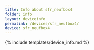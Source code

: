 ```yaml
---
title: Info about sfr_neufbox4
folder: info
layout: deviceinfo
permalink: /devices/sfr_neufbox4/
device: sfr_neufbox4
---
```

{% include templates/device_info.md %}
